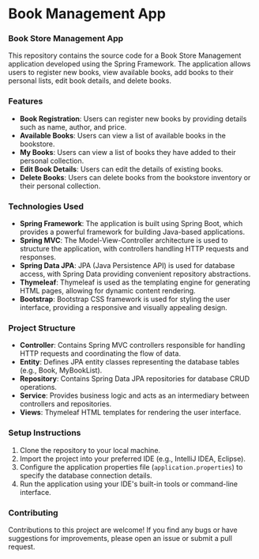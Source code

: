 # Book Management App
 
### Book Store Management App

This repository contains the source code for a Book Store Management application developed using the Spring Framework. The application allows users to register new books, view available books, add books to their personal lists, edit book details, and delete books.

### Features

- **Book Registration**: Users can register new books by providing details such as name, author, and price.
- **Available Books**: Users can view a list of available books in the bookstore.
- **My Books**: Users can view a list of books they have added to their personal collection.
- **Edit Book Details**: Users can edit the details of existing books.
- **Delete Books**: Users can delete books from the bookstore inventory or their personal collection.

### Technologies Used

- **Spring Framework**: The application is built using Spring Boot, which provides a powerful framework for building Java-based applications.
- **Spring MVC**: The Model-View-Controller architecture is used to structure the application, with controllers handling HTTP requests and responses.
- **Spring Data JPA**: JPA (Java Persistence API) is used for database access, with Spring Data providing convenient repository abstractions.
- **Thymeleaf**: Thymeleaf is used as the templating engine for generating HTML pages, allowing for dynamic content rendering.
- **Bootstrap**: Bootstrap CSS framework is used for styling the user interface, providing a responsive and visually appealing design.

### Project Structure

- **Controller**: Contains Spring MVC controllers responsible for handling HTTP requests and coordinating the flow of data.
- **Entity**: Defines JPA entity classes representing the database tables (e.g., Book, MyBookList).
- **Repository**: Contains Spring Data JPA repositories for database CRUD operations.
- **Service**: Provides business logic and acts as an intermediary between controllers and repositories.
- **Views**: Thymeleaf HTML templates for rendering the user interface.

### Setup Instructions

1. Clone the repository to your local machine.
2. Import the project into your preferred IDE (e.g., IntelliJ IDEA, Eclipse).
3. Configure the application properties file (`application.properties`) to specify the database connection details.
4. Run the application using your IDE's built-in tools or command-line interface.

### Contributing

Contributions to this project are welcome! If you find any bugs or have suggestions for improvements, please open an issue or submit a pull request.

